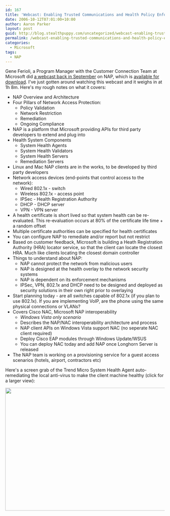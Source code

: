 ```yaml
---
id: 167
title: 'Webcast: Enabling Trusted Communications and Health Policy Enforcement with NAP'
date: 2006-10-12T07:01:00+10:00
author: Aaron Parker
layout: post
guid: http://blog.stealthpuppy.com/uncategorized/webcast-enabling-trusted-communications-and-health-policy-enforcement-with-nap
permalink: /webcast-enabling-trusted-communications-and-health-policy-enforcement-with-nap/
categories:
  - Microsoft
tags:
  - NAP
---
```

Gene Ferioli, a Program Manager with the Customer Connection Team at Microsoft did [a webcast back in September](http://blogs.technet.com/nap/archive/2006/09/20/457816.aspx) on NAP, which is [available for download](https://www119.livemeeting.com/cc/mseventsbmo/view?id=1032308032&pw=89B67592&fmt=wmm). I've just gotten around watching this webcast and it weighs in at 1h 8m. Here's my rough notes on what it covers:

  * NAP Overview and Architecture
  * Four Pillars of Network Access Protection: 
      * Policy Validation
      * Network Restriction
      * Remediation
      * Ongoing Compliance
  * NAP is a platform that Microsoft providing APIs for third party developers to extend and plug into
  * Health System Components 
      * System Health Agents
      * System Health Validators
      * System Health Servers
      * Remediation Servers
  * Linux and Mac NAP clients are in the works, to be developed by third party developers
  * Network access devices (end-points that control access to the network): 
      * Wired 802.1x - switch
      * Wireless 802.1x - access point
      * IPSec - Health Registration Authority
      * DHCP - DHCP server
      * VPN - VPN server
  * A health certificate is short lived so that system health can be re-evaluated. This re-evaluation occurs at 80% of the certificate life time + a random offset
  * Multiple certificate authorities can be specified for health certificates
  * You can configure NAP to remediate and/or report but not restrict
  * Based on customer feedback, Microsoft is building a Heath Registration Authority (HRA) locator service, so that the client can locate the closest HRA. Much like clients locating the closest domain controller
  * Things to understand about NAP: 
      * NAP cannot protect the network from malicious users
      * NAP is designed at the health overlay to the network security systems
      * NAP is dependent on its enforcement mechanisms
      * IPSec, VPN, 802.1x and DHCP need to be designed and deployed as security solutions in their own right prior to overlaying
  * Start planning today - are all switches capable of 802.1x (if you plan to use 802.1x). If you are implementing VoIP, are the phone using the same physical connections or VLANs?
  * Covers Cisco NAC, Microsoft NAP interoperability 
      * _Windows Vista only scenario_
      * Describes the NAP/NAC interoperability architecture and process
      * NAP client APIs on Windows Vista support NAC (no seperate NAC client required)
      * Deploy Cisco EAP modules through Windows Update/WSUS
      * You can deploy NAC today and add NAP once Longhorn Server is released
  * The NAP team is working on a provisioning service for a guest access scenarios (hotels, airport, contractors etc)

Here's a screen grab of the Trend Micro System Health Agent auto-remediating the local anti-virus to make the client machine healthy (click for a larger view):

<img width="559" src="{{site.baseurl}}/media/2006/10/1000.14.148.TrendMicro.png" height="389" style="width: 559px; height: 389px" /> 

<a target="_blank" href="http://www.trustedaccess.info/photos/images/images/148/original.aspx"></a>